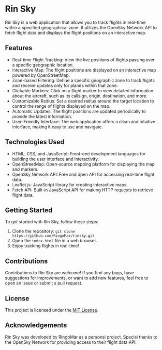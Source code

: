 # Rin Sky

Rin Sky is a web application that allows you to track flights in real-time within a specified geographical zone. It utilizes the OpenSky Network API to fetch flight data and displays the flight positions on an interactive map.

## Features

- Real-time Flight Tracking: View the live positions of flights passing over a specific geographic location.
- Interactive Map: The flight positions are displayed on an interactive map powered by OpenStreetMap.
- Zone-based Filtering: Define a specific geographic zone to track flights and receive updates only for planes within that zone.
- Clickable Markers: Click on a flight marker to view detailed information about the aircraft, such as its callsign, origin, destination, and more.
- Customizable Radius: Set a desired radius around the target location to control the range of flights displayed on the map.
- Automatic Updates: The flight positions are updated periodically to provide the latest information.
- User-Friendly Interface: The web application offers a clean and intuitive interface, making it easy to use and navigate.

## Technologies Used

- HTML, CSS, and JavaScript: Front-end development languages for building the user interface and interactivity.
- OpenStreetMap: Open-source mapping platform for displaying the map and markers.
- OpenSky Network API: Free and open API for accessing real-time flight data.
- Leaflet.js: JavaScript library for creating interactive maps.
- Fetch API: Built-in JavaScript API for making HTTP requests to retrieve flight data.

## Getting Started

To get started with Rin Sky, follow these steps:

1. Clone the repository: `git clone https://github.com/RingoMar/rinsky.git`
2. Open the `index.html` file in a web browser.
4. Enjoy tracking flights in real-time!

## Contributions

Contributions to Rin Sky are welcome! If you find any bugs, have suggestions for improvements, or want to add new features, feel free to open an issue or submit a pull request.

## License

This project is licensed under the [MIT License](https://opensource.org/licenses/MIT).

## Acknowledgements

Rin Sky was developed by RingoMar as a personal project. Special thanks to the OpenSky Network for providing access to their flight data API.


